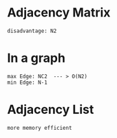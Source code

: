 # Adjacency Matrix
    disadvantage: N2

# In a graph 
    max Edge: NC2  --- > O(N2)
    min Edge: N-1

# Adjacency List 
    more memory efficient
